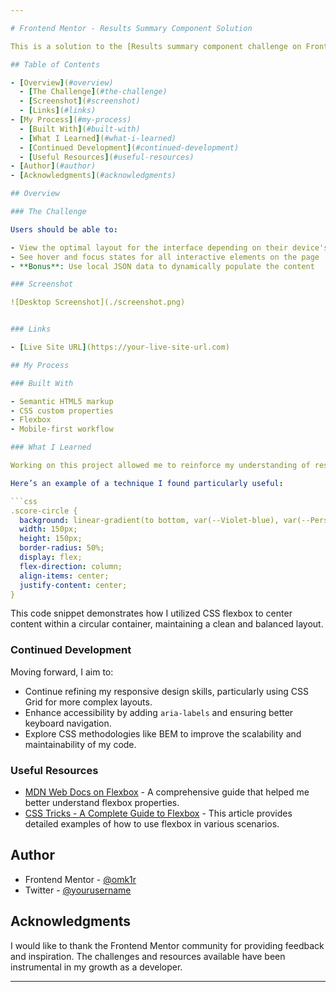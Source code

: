 ```yaml
---

# Frontend Mentor - Results Summary Component Solution

This is a solution to the [Results summary component challenge on Frontend Mentor](https://www.frontendmentor.io/challenges/results-summary-component-CE_K6s0maV). This project is designed to help you improve your HTML, CSS, and responsive design skills by building a realistic, user-focused component.

## Table of Contents

- [Overview](#overview)
  - [The Challenge](#the-challenge)
  - [Screenshot](#screenshot)
  - [Links](#links)
- [My Process](#my-process)
  - [Built With](#built-with)
  - [What I Learned](#what-i-learned)
  - [Continued Development](#continued-development)
  - [Useful Resources](#useful-resources)
- [Author](#author)
- [Acknowledgments](#acknowledgments)

## Overview

### The Challenge

Users should be able to:

- View the optimal layout for the interface depending on their device's screen size
- See hover and focus states for all interactive elements on the page
- **Bonus**: Use local JSON data to dynamically populate the content

### Screenshot

![Desktop Screenshot](./screenshot.png)


### Links

- [Live Site URL](https://your-live-site-url.com)

## My Process

### Built With

- Semantic HTML5 markup
- CSS custom properties
- Flexbox
- Mobile-first workflow

### What I Learned

Working on this project allowed me to reinforce my understanding of responsive design principles and the use of CSS custom properties for maintaining a consistent design theme. I also got more comfortable with implementing flexbox to create a fluid and responsive layout.

Here’s an example of a technique I found particularly useful:

```css
.score-circle {
  background: linear-gradient(to bottom, var(--Violet-blue), var(--Persian-blue));
  width: 150px;
  height: 150px;
  border-radius: 50%;
  display: flex;
  flex-direction: column;
  align-items: center;
  justify-content: center;
}
```

This code snippet demonstrates how I utilized CSS flexbox to center content within a circular container, maintaining a clean and balanced layout.

### Continued Development

Moving forward, I aim to:

- Continue refining my responsive design skills, particularly using CSS Grid for more complex layouts.
- Enhance accessibility by adding `aria-labels` and ensuring better keyboard navigation.
- Explore CSS methodologies like BEM to improve the scalability and maintainability of my code.

### Useful Resources

- [MDN Web Docs on Flexbox](https://developer.mozilla.org/en-US/docs/Learn/CSS/CSS_layout/Flexbox) - A comprehensive guide that helped me better understand flexbox properties.
- [CSS Tricks - A Complete Guide to Flexbox](https://css-tricks.com/snippets/css/a-guide-to-flexbox/) - This article provides detailed examples of how to use flexbox in various scenarios.

## Author

- Frontend Mentor - [@omk1r](https://www.frontendmentor.io/profile/omk1r)
- Twitter - [@yourusername](https://www.twitter.com/omk1rJ)

## Acknowledgments

I would like to thank the Frontend Mentor community for providing feedback and inspiration. The challenges and resources available have been instrumental in my growth as a developer.

---
```

